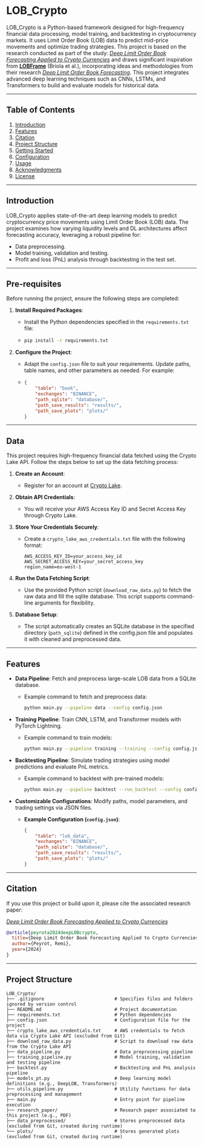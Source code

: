 # LOB_Crypto

LOB_Crypto is a Python-based framework designed for high-frequency financial data processing, model training, and backtesting in cryptocurrency markets. It uses Limit Order Book (LOB) data to predict mid-price movements and optimize trading strategies. 
This project is based on the research conducted as part of the study: [*Deep Limit Order Book Forecasting Applied to Crypto Currencies*](research_papers/my_research_paper.pdf) and draws significant inspiration from [**LOBFrame**](https://github.com/FinancialComputingUCL/LOBFrame) (Briola et al.), incorporating ideas and methodologies from their research [*Deep Limit Order Book Forecasting*](https://arxiv.org/abs/2403.09267).
This project integrates advanced deep learning techniques such as CNNs, LSTMs, and Transformers to build and evaluate models for historical data.

---

## Table of Contents
1. [Introduction](#introduction)
2. [Features](#features)
3. [Citation](#citation)
4. [Project Structure](#project-structure)
5. [Getting Started](#getting-started)
6. [Configuration](#configuration)
7. [Usage](#usage)
8. [Acknowledgments](#acknowledgments)
9. [License](#license)

---

## Introduction

LOB_Crypto applies state-of-the-art deep learning models to predict cryptocurrency price movements using Limit Order Book (LOB) data. The project examines how varying liquidity levels and DL architectures affect forecasting accuracy, leveraging a robust pipeline for:
- Data preprocessing.
- Model training, validation and testing.
- Profit and loss (PnL) analysis through backtesting in the test set.

---

## Pre-requisites

Before running the project, ensure the following steps are completed:

1. **Install Required Packages**:
   - Install the Python dependencies specified in the `requirements.txt` file:
   - 
     ```bash
     pip install -r requirements.txt
     ```

2. **Configure the Project**:
   - Adapt the `config.json` file to suit your requirements. Update paths, table names, and other parameters as needed. For example:
   - 
     ```json
     {
         "table": "book",
         "exchanges": "BINANCE",
         "path_sqlite": "database/",
         "path_save_results": "results/",
         "path_save_plots": "plots/"
     }
     ```

---

## Data

This project requires high-frequency financial data fetched using the Crypto Lake API. Follow the steps below to set up the data fetching process:

1. **Create an Account**:
   - Register for an account at [Crypto Lake](https://crypto-lake.com/).

2. **Obtain API Credentials**:
   - You will receive your AWS Access Key ID and Secret Access Key through Crypto Lake.

3. **Store Your Credentials Securely**:
   - Create a `crypto_lake_aws_credentials.txt` file with the following format:
     
     ```
     AWS_ACCESS_KEY_ID=your_access_key_id
     AWS_SECRET_ACCESS_KEY=your_secret_access_key
     region_name=eu-west-1
     ```

4. **Run the Data Fetching Script**:
   - Use the provided Python script (`download_raw_data.py`) to fetch the raw data and fill the sqlite database. This script supports command-line arguments for flexibility.

5. **Database Setup**:
   - The script automatically creates an SQLite database in the specified directory (`path_sqlite`) defined in the config.json file and populates it with cleaned and preprocessed data.


---

## Features

- **Data Pipeline**: Fetch and preprocess large-scale LOB data from a SQLite database.
  - Example command to fetch and preprocess data:
    ```bash
    python main.py --pipeline data --config config.json
    ```

- **Training Pipeline**: Train CNN, LSTM, and Transformer models with PyTorch Lightning.
  - Example command to train models:
    ```bash
    python main.py --pipeline training --training --config config.json
    ```

- **Backtesting Pipeline**: Simulate trading strategies using model predictions and evaluate PnL metrics.
  - Example command to backtest with pre-trained models:
    ```bash
    python main.py --pipeline backtest --run_backtest --config config.json
    ```

- **Customizable Configurations**: Modify paths, model parameters, and trading settings via JSON files.
  - **Example Configuration (`config.json`)**:
    ```json
    {
        "table": "lob_data",
        "exchanges": "BINANCE",
        "path_sqlite": "database/",
        "path_save_results": "results/",
        "path_save_plots": "plots/"
    }
    ```

---

## Citation

If you use this project or build upon it, please cite the associated research paper:

[*Deep Limit Order Book Forecasting Applied to Crypto Currencies*](research_papers/my_research_paper.pdf)


```bibtex
@article{peyrota2024deepLOBcrypto,
  title={Deep Limit Order Book Forecasting Applied to Crypto Currencies},
  author={Peyrot, Remi},
  year={2024}
}
```

---

## Project Structure

```
LOB_Crypto/
├── .gitignore                          # Specifies files and folders ignored by version control
├── README.md                           # Project documentation
├── requirements.txt                    # Python dependencies
├── config.json                         # Configuration file for the project
├── crypto_lake_aws_credentials.txt     # AWS credentials to fetch data via Crypto Lake API (excluded from Git)
├── download_raw_data.py                # Script to download raw data from the Crypto Lake API
├── data_pipeline.py                    # Data preprocessing pipeline
├── training_pipeline.py                # Model training, validation and testing pipeline
├── backtest.py                         # Backtesting and PnL analysis pipeline
├── models_pt.py                        # Deep learning model definitions (e.g., DeepLOB, Transformers)
├── utils_pipeline.py                   # Utility functions for data preprocessing and management
├── main.py                             # Entry point for pipeline execution
├── research_paper/                     # Research paper associated to this project (e.g., PDF)
├── data_preprocessed/                  # Stores preprocessed data (excluded from Git, created during runtime)
└── plots/                              # Stores generated plots (excluded from Git, created during runtime)
```







